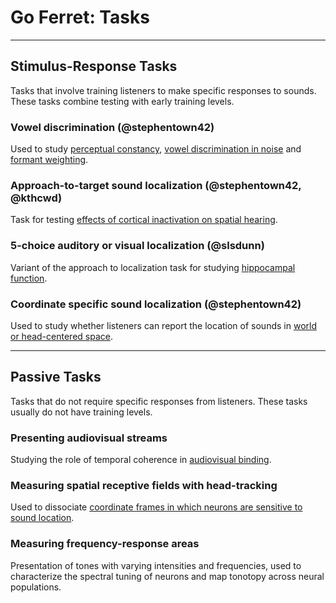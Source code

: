 # Go Ferret: Tasks

---

## Stimulus-Response Tasks

Tasks that involve training listeners to make specific responses to sounds. These tasks combine testing with early training levels.

### Vowel discrimination (@stephentown42)
Used to study [perceptual constancy](https://www.nature.com/articles/s41467-018-07237-3), [vowel discrimination in noise](https://www.biorxiv.org/content/10.1101/833558v1) and [formant weighting](https://asa.scitation.org/doi/10.1121/1.4916690).

### Approach-to-target sound localization (@stephentown42, @kthcwd)
Task for testing [effects of cortical inactivation on spatial hearing](https://journals.plos.org/plosone/article?id=10.1371/journal.pone.0170264).

### 5-choice auditory or visual localization (@slsdunn)
Variant of the approach to localization task for studying [hippocampal function](https://www.biorxiv.org/content/10.1101/2021.07.01.450507v2). 

### Coordinate specific sound localization (@stephentown42)
Used to study whether listeners can report the location of sounds in [world or head-centered space](https://www.jneurosci.org/content/early/2022/04/27/JNEUROSCI.0291-22.2022.abstract).

---

## Passive Tasks

Tasks that do not require specific responses from listeners. These tasks usually do not have training levels.

### Presenting audiovisual streams
Studying the role of temporal coherence in [audiovisual binding](https://www.cell.com/neuron/fulltext/S0896-6273(17)31182-0).

### Measuring spatial receptive fields with head-tracking
Used to dissociate [coordinate frames in which neurons are sensitive to sound location](https://journals.plos.org/plosbiology/article?id=10.1371/journal.pbio.2001878).

### Measuring frequency-response areas
Presentation of tones with varying intensities and frequencies, used to characterize the spectral tuning of neurons and map tonotopy across neural populations.
